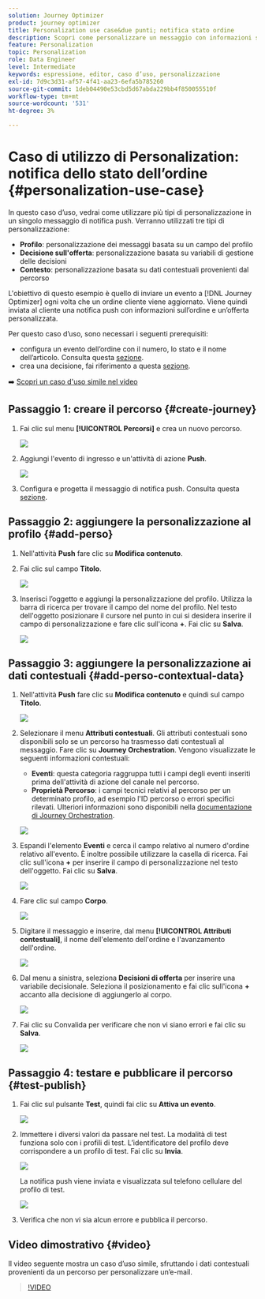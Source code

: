 ```yaml
---
solution: Journey Optimizer
product: journey optimizer
title: Personalization use case&due punti; notifica stato ordine
description: Scopri come personalizzare un messaggio con informazioni su profilo, decisione di offerta e contesto.
feature: Personalization
topic: Personalization
role: Data Engineer
level: Intermediate
keywords: espressione, editor, caso d’uso, personalizzazione
exl-id: 7d9c3d31-af57-4f41-aa23-6efa5b785260
source-git-commit: 1deb04490e53cbd5d67abda229bb4f850055510f
workflow-type: tm+mt
source-wordcount: '531'
ht-degree: 3%

---
```


# Caso di utilizzo di Personalization: notifica dello stato dell’ordine {#personalization-use-case}

In questo caso d’uso, vedrai come utilizzare più tipi di personalizzazione in un singolo messaggio di notifica push. Verranno utilizzati tre tipi di personalizzazione:

* **Profilo**: personalizzazione dei messaggi basata su un campo del profilo
* **Decisione sull&#39;offerta**: personalizzazione basata su variabili di gestione delle decisioni
* **Contesto**: personalizzazione basata su dati contestuali provenienti dal percorso

L&#39;obiettivo di questo esempio è quello di inviare un evento a [!DNL Journey Optimizer] ogni volta che un ordine cliente viene aggiornato. Viene quindi inviata al cliente una notifica push con informazioni sull’ordine e un’offerta personalizzata.

Per questo caso d’uso, sono necessari i seguenti prerequisiti:

* configura un evento dell’ordine con il numero, lo stato e il nome dell’articolo. Consulta questa [sezione](../event/about-events.md).
* crea una decisione, fai riferimento a questa [sezione](../offers/offer-activities/create-offer-activities.md).

➡️ [Scopri un caso d&#39;uso simile nel video](#video)

## Passaggio 1: creare il percorso {#create-journey}

1. Fai clic sul menu **[!UICONTROL Percorsi]** e crea un nuovo percorso.

   ![](assets/perso-uc4.png)

1. Aggiungi l&#39;evento di ingresso e un&#39;attività di azione **Push**.

   ![](assets/perso-uc5.png)

1. Configura e progetta il messaggio di notifica push. Consulta questa [sezione](../push/create-push.md).

## Passaggio 2: aggiungere la personalizzazione al profilo {#add-perso}

1. Nell&#39;attività **Push** fare clic su **Modifica contenuto**.

1. Fai clic sul campo **Titolo**.

   ![](assets/perso-uc2.png)

1. Inserisci l’oggetto e aggiungi la personalizzazione del profilo. Utilizza la barra di ricerca per trovare il campo del nome del profilo. Nel testo dell&#39;oggetto posizionare il cursore nel punto in cui si desidera inserire il campo di personalizzazione e fare clic sull&#39;icona **+**. Fai clic su **Salva**.

   ![](assets/perso-uc3.png)

## Passaggio 3: aggiungere la personalizzazione ai dati contestuali {#add-perso-contextual-data}

1. Nell&#39;attività **Push** fare clic su **Modifica contenuto** e quindi sul campo **Titolo**.

   ![](assets/perso-uc9.png)

1. Selezionare il menu **Attributi contestuali**. Gli attributi contestuali sono disponibili solo se un percorso ha trasmesso dati contestuali al messaggio. Fare clic su **Journey Orchestration**. Vengono visualizzate le seguenti informazioni contestuali:

   * **Eventi**: questa categoria raggruppa tutti i campi degli eventi inseriti prima dell&#39;attività di azione del canale nel percorso.
   * **Proprietà Percorso**: i campi tecnici relativi al percorso per un determinato profilo, ad esempio l&#39;ID percorso o errori specifici rilevati. Ulteriori informazioni sono disponibili nella [documentazione di Journey Orchestration](../building-journeys/expression/journey-properties.md).

   ![](assets/perso-uc10.png)

1. Espandi l&#39;elemento **Eventi** e cerca il campo relativo al numero d&#39;ordine relativo all&#39;evento. È inoltre possibile utilizzare la casella di ricerca. Fai clic sull&#39;icona **+** per inserire il campo di personalizzazione nel testo dell&#39;oggetto. Fai clic su **Salva**.

   ![](assets/perso-uc11.png)

1. Fare clic sul campo **Corpo**.

   ![](assets/perso-uc12.png)

1. Digitare il messaggio e inserire, dal menu **[!UICONTROL Attributi contestuali]**, il nome dell&#39;elemento dell&#39;ordine e l&#39;avanzamento dell&#39;ordine.

   ![](assets/perso-uc13.png)

1. Dal menu a sinistra, seleziona **Decisioni di offerta** per inserire una variabile decisionale. Seleziona il posizionamento e fai clic sull&#39;icona **+** accanto alla decisione di aggiungerlo al corpo.

   ![](assets/perso-uc14.png)

1. Fai clic su Convalida per verificare che non vi siano errori e fai clic su **Salva**.

   ![](assets/perso-uc15.png)

## Passaggio 4: testare e pubblicare il percorso {#test-publish}

1. Fai clic sul pulsante **Test**, quindi fai clic su **Attiva un evento**.

   ![](assets/perso-uc17.png)

1. Immettere i diversi valori da passare nel test. La modalità di test funziona solo con i profili di test. L’identificatore del profilo deve corrispondere a un profilo di test. Fai clic su **Invia**.

   ![](assets/perso-uc18.png)

   La notifica push viene inviata e visualizzata sul telefono cellulare del profilo di test.

   ![](assets/perso-uc19.png)

1. Verifica che non vi sia alcun errore e pubblica il percorso.

## Video dimostrativo {#video}

Il video seguente mostra un caso d’uso simile, sfruttando i dati contestuali provenienti da un percorso per personalizzare un’e-mail.

>[!VIDEO](https://video.tv.adobe.com/v/3428529?quality=12&captions=ita)
